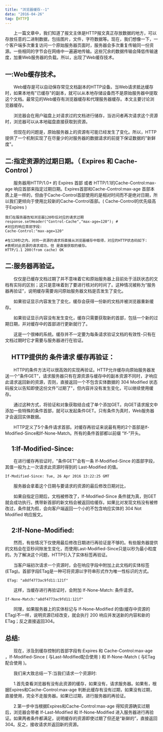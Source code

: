 ```yaml
---
title: "浏览器缓存--1"
data: "2016-04-26"
tag: [HTTP]
---
```


&emsp;&emsp;上一篇文章中，我们知道了报文主体是HTTP报文真正存放数据的地方，可以存放任意的二进制数据，包括图片，文件，字符数据等。现在，我们想像一下，一个客户端多次重复访问一个原始服务器页面时，服务器会多次重复传输同一份资源。一些相同的字节会在网络中一遍遍地传输。这些冗余的数据传输会降低传输速度，加重Web服务器的负载。所以，出现了Web缓存技术。

一:Web缓存技术。
-------------
&emsp;&emsp;Web缓存是可以自动保存常见文档副本的HTTP设备。当Web请求抵达缓存时，如果本地有"已缓存"的副本，就可以从本地存储设备而不是原始服务器中提取这个文档。最常见的Web缓存有浏览器缓存和代理服务器缓存。本文主要讨论浏览器缓存。

&emsp;&emsp;浏览器会在用户磁盘上对请求过的文档进行储存，当访问者再次请求这个资源时，浏览器可以从本地磁盘直接获取到资源。

&emsp;&emsp;但现在的问题是，原始服务器上的资源有可能已经发生了变化。所以，HTTP提供了一个机制实现了在尽量少的对服务器的数据请求的前提下保证数据的"新鲜度"。


二:指定资源的过期日期。（ Expires 和 Cache-Control ）
------------------------------------------------
&emsp;&emsp;服务器用HTTP/1.0+ 的 Expires 首部 或者 HTTP/1.1的Cache-Control:max-age 响应首部来指定过期日期。Expires首部和Cache-Control:max-age 首部本质上是一样的，但由于Cache-Control首部使用的是相对时间而不是绝对日期，所以我们更倾向于使用比较新的Cache-Control首部。( Cache-Control的优先级高于Expires )
	
	我们在服务器告知浏览器120秒后对应的请求过期
	response.setHeader("Control-Cache","max-age=120"); #
	#对应的响应首部字段:
	Cache-Control:"max-age=120"
	
	#在120秒之内，对同一资源的请求将直接从浏览器缓存中取得，对应的HTTP状态码如下:
	#表明对此资源的请求成功，但 是直接获取的缓存。
	HTTP/1.1 200(from cache) OK    
	
二:服务器再验证。
---------------
&emsp;&emsp;仅仅是已缓存文档过期了并不意味着它和原始服务器上目前处于活跃状态的文档有实际的区别；这只是意味着到了要进行核对的时间了。这种情况被称为“服务器再验证”，说明缓存需要询问原始服务器文档是否发生了变化。

&emsp;&emsp;如果验证显示内容发生了变化，缓存会获得一份新的文档并被浏览器重新缓存。

&emsp;&emsp;如果验证显示内容没有发生变化，缓存只需要获取新的首部，包括一个新的过期日期，并对缓存中的首部进行更新就行了。

&emsp;&emsp;这是一个很棒的系统。缓存并不一定要为每条请求验证文档的有效性-只有在文档过期时它才需要与服务器进行在验证。

&emsp;HTTP提供的 条件请求 缓存再验证：
---------------------
&emsp;&emsp;HTTP的条件方法可以很高效的实现再验证。HTTP允许缓存向原始服务器发送一个“条件GET”，请求服务器只有在源资源与缓存中的副本资源不同时，才响应此请求返回新的资源，否则，直接返回一个不包含实体数据的 304 Modified 状态码报文以告知即使这份文件"过期了"，但内容并没有发生变化，可以继续使用缓存。

&emsp;&emsp;通过这种方式，将验证和对象获取结合成了单个添加GET。向GET请求报文中添加一些特殊的条件首部，就可以发起条件GET。只有条件为真时，Web服务器才会返回实体数据。

&emsp;&emsp;HTTP定义了5个条件请求首部。对缓存再验证来说最有用的2个首部是If-Modified-Since和If-None-Match。所有的条件首部都以前缀 “If-”开头。

&emsp;1:If-Modified-Since:<data>
----------------------------
&emsp;&emsp;在进行缓存再验证时，"条件GET"会有一条 If-Modified-Since 的首部字段，其值一般为上一次请求此资源时得到的 Last-Modified 的值。
	
	If-Modified-Since: Tue, 26 Apr 2016 13:22:25 GMT

&emsp;&emsp;服务器会拿着这个日期与要请求的资源的最后修改日期对比，

&emsp;&emsp;如果自指定日期后，文档被修改了，If-Modified-Since 条件就为真，则GET就会成功执行。携带新首部的新文档会被返回给缓存。如果比对发现文档没有被修改过，条件就为假，会向客户端返回一个小的不包含响应实体的 304 Not Modified 响应报文。

&emsp;2:If-None-Modified:<ETag>
--------------------------

&emsp;&emsp;然而，有些情况下仅使用最后修改日期进行再验证是不够的。有些服务器提供的文档会在亚秒间隙发生变化，而使用Last-Modified-Since只是以秒为最小粒度的。为了解决这个问题，HTTP引入了实体标签再验证。

&emsp;&emsp;当客户端初次请求一个资源时，会在响应字段中附加上此文档的实体标签(ETag)。首部字段ETag是一种可将资源以字符串形式作为唯一性标识的方式。

	 ETag: "a8df4773ac9fd11:121f"

&emsp;&emsp;这样，当缓存进行再验证时，会附加 If-None-Match:<ETag> 条件请求。
	
	If-None-Match:"a8df4773ac9fd11:121f"
	

&emsp;&emsp;同理，如果服务器上的实体标记与 If-None-Modified 的值(缓存中资源的ETag)不一样，说明资源已经改变，就会执行 200 响应并发送新的内容和新的ETag；反之直接返回304。

总结:
----------
&emsp;&emsp;现在，涉及到缓存控制的首部字段有:Expires 和 Cache-Control:max-age ，If-Modified-Since ( 与Last-Modified配合使用 ) 和 If-None-Match ( 与ETag配合使用 )。

&emsp;&emsp;我们来大致总结一下:当我们请求一个资源时:

&emsp;&emsp;1.首先查看浏览器有没有此资源的缓存，如果没有，请求服务器。如果有，根据Expires和Cache-Control:max-age 判断此缓存有没有过期，如果没有过期，直接使用，完全不走服务器。如果已过期，进行服务器的再验证。

&emsp;&emsp;2.第一步中当根据Expires和Cache-Control:max-age 得知资源确实过期后，浏览器会带者 If-Last-Modified 和 If-None-Modified 进入服务器进行再验证。如果两者条件都满足，说明缓存的资源即使过期了但还是“新鲜的”，直接返回304。反之，接收请求并返回新的资源。


